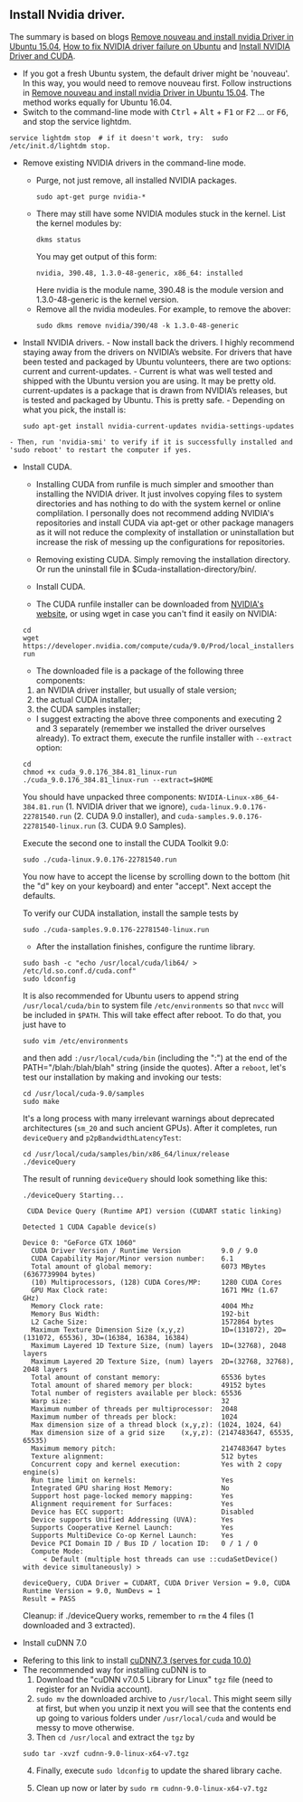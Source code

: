 ## Install Nvidia driver.
  The summary is based on blogs [Remove nouveau and install nvidia Driver in Ubuntu 15.04](http://www.allaboutlinux.eu/remove-nouveau-and-install-nvidia-driver-in-ubuntu-15-04/),  [How to fix NVIDIA driver failure on Ubuntu](https://codeyarns.com/2013/02/07/how-to-fix-nvidia-driver-failure-on-ubuntu/) and [Install NVIDIA Driver and CUDA](https://gist.github.com/zhanwenchen/e520767a409325d9961072f666815bb8).
+ If you got a fresh Ubuntu system, the default driver might be 'nouveau'. In this way, you would need to remove nouveau first. Follow instructions in [Remove nouveau and install nvidia Driver in Ubuntu 15.04](http://www.allaboutlinux.eu/remove-nouveau-and-install-nvidia-driver-in-ubuntu-15-04/). The method works equally for Ubuntu 16.04.
  
+ Switch to the command-line mode with <kbd>Ctrl</kbd> + <kbd>Alt</kbd> + <kbd>F1</kbd> or <kbd>F2</kbd> ... or <kbd>F6</kbd>, and stop the service lightdm.
```
service lightdm stop  # if it doesn't work, try:  sudo /etc/init.d/lightdm stop.
```
  * Remove existing NVIDIA drivers in the command-line mode.
    - Purge, not just remove, all installed NVIDIA packages.
      ```
      sudo apt-get purge nvidia-*
      ```
    - There may still have some NVIDIA modules stuck in the kernel. List the kernel modules by:
      ```
      dkms status
      ```
      You may get output of this form:
      ```
      nvidia, 390.48, 1.3.0-48-generic, x86_64: installed
      ```
      Here nvidia is the module name, 390.48 is the module version and 1.3.0-48-generic is the kernel version.
    - Remove all the nvidia modeules. For example, to remove the abover:
      ```
      sudo dkms remove nvidia/390/48 -k 1.3.0-48-generic
      ```

  *  Install NVIDIA drivers.
    - Now install back the drivers. I highly recommend staying away from the drivers on NVIDIA’s website. For drivers that have been tested and packaged by Ubuntu volunteers, there are two options: current and current-updates.
    - Current is what was well tested and shipped with the Ubuntu version you are using. It may be pretty old. current-updates is a package that is drawn from NVIDIA’s releases, but is tested and packaged by Ubuntu. This is pretty safe.
    - Depending on what you pick, the install is:
      ```
      sudo apt-get install nvidia-current-updates nvidia-settings-updates
      ```
      
    - Then, run 'nvidia-smi' to verify if it is successfully installed and 'sudo reboot' to restart the computer if yes.


+ Install CUDA.
  * Installing CUDA from runfile is much simpler and smoother than installing the NVIDIA driver. It just involves copying files to system directories and has nothing to do with the system kernel or online complilation. I personally does not recommend adding NVIDIA's repositories and install CUDA via apt-get or other package managers as it will not reduce the complexity of installation or uninstallation but increase the risk of messing up the configurations for repositories.
  
  * Removing existing CUDA. Simply removing the installation directory. Or run the uninstall file in $Cuda-installation-directory/bin/.
  * Install CUDA.
   - The CUDA runfile installer can be downloaded from [NVIDIA's website](https://developer.nvidia.com/cuda-downloads), or using wget in case you can't find it easily on NVIDIA:
    ```
    cd
    wget https://developer.nvidia.com/compute/cuda/9.0/Prod/local_installers/cuda_9.0.176_384.81_linux-run
    ```
   - The downloaded file is a package of the following three components:
   1. an NVIDIA driver installer, but usually of stale version;
   2. the actual CUDA installer;
   3. the CUDA samples installer;
   
   - I suggest extracting the above three components and executing 2 and 3 separately (remember we installed the driver ourselves already). To extract them, execute the runfile installer with `--extract` option:
    ```
    cd
    chmod +x cuda_9.0.176_384.81_linux-run
    ./cuda_9.0.176_384.81_linux-run --extract=$HOME
    ```
    You should have unpacked three components:
    `NVIDIA-Linux-x86_64-384.81.run` (1. NVIDIA driver that we ignore),
    `cuda-linux.9.0.176-22781540.run` (2. CUDA 9.0 installer), and
    `cuda-samples.9.0.176-22781540-linux.run` (3. CUDA 9.0 Samples).

    Execute the second one to install the CUDA Toolkit 9.0:

    ```
    sudo ./cuda-linux.9.0.176-22781540.run
    ```

    You now have to accept the license by scrolling down to the bottom (hit the "d" key on your keyboard) and enter "accept". Next accept the defaults.

    To verify our CUDA installation, install the sample tests by

    ```
    sudo ./cuda-samples.9.0.176-22781540-linux.run
    ```

    - After the installation finishes, configure the runtime library. 

    ```
    sudo bash -c "echo /usr/local/cuda/lib64/ > /etc/ld.so.conf.d/cuda.conf"
    sudo ldconfig
    ```

    It is also recommended for Ubuntu users to append string `/usr/local/cuda/bin` to system file `/etc/environments` so that `nvcc` will be included in `$PATH`. This will take effect after reboot. To do that, you just have to

    ```
    sudo vim /etc/environments
    ```

    and then add `:/usr/local/cuda/bin` (including the ":") at the end of the PATH="/blah:/blah/blah" string (inside the quotes). 
    After a `reboot`, let's test our installation by making and invoking our tests:
    ```
    cd /usr/local/cuda-9.0/samples
    sudo make
    ```

    It's a long process with many irrelevant warnings about deprecated architectures (`sm_20` and such ancient GPUs). After it completes, run `deviceQuery` and `p2pBandwidthLatencyTest`:

    ```
    cd /usr/local/cuda/samples/bin/x86_64/linux/release
    ./deviceQuery
    ```

    The result of running `deviceQuery` should look something like this:

    ```
    ./deviceQuery Starting...

     CUDA Device Query (Runtime API) version (CUDART static linking)

    Detected 1 CUDA Capable device(s)

    Device 0: "GeForce GTX 1060"
      CUDA Driver Version / Runtime Version          9.0 / 9.0
      CUDA Capability Major/Minor version number:    6.1
      Total amount of global memory:                 6073 MBytes (6367739904 bytes)
      (10) Multiprocessors, (128) CUDA Cores/MP:     1280 CUDA Cores
      GPU Max Clock rate:                            1671 MHz (1.67 GHz)
      Memory Clock rate:                             4004 Mhz
      Memory Bus Width:                              192-bit
      L2 Cache Size:                                 1572864 bytes
      Maximum Texture Dimension Size (x,y,z)         1D=(131072), 2D=(131072, 65536), 3D=(16384, 16384, 16384)
      Maximum Layered 1D Texture Size, (num) layers  1D=(32768), 2048 layers
      Maximum Layered 2D Texture Size, (num) layers  2D=(32768, 32768), 2048 layers
      Total amount of constant memory:               65536 bytes
      Total amount of shared memory per block:       49152 bytes
      Total number of registers available per block: 65536
      Warp size:                                     32
      Maximum number of threads per multiprocessor:  2048
      Maximum number of threads per block:           1024
      Max dimension size of a thread block (x,y,z): (1024, 1024, 64)
      Max dimension size of a grid size    (x,y,z): (2147483647, 65535, 65535)
      Maximum memory pitch:                          2147483647 bytes
      Texture alignment:                             512 bytes
      Concurrent copy and kernel execution:          Yes with 2 copy engine(s)
      Run time limit on kernels:                     Yes
      Integrated GPU sharing Host Memory:            No
      Support host page-locked memory mapping:       Yes
      Alignment requirement for Surfaces:            Yes
      Device has ECC support:                        Disabled
      Device supports Unified Addressing (UVA):      Yes
      Supports Cooperative Kernel Launch:            Yes
      Supports MultiDevice Co-op Kernel Launch:      Yes
      Device PCI Domain ID / Bus ID / location ID:   0 / 1 / 0
      Compute Mode:
         < Default (multiple host threads can use ::cudaSetDevice() with device simultaneously) >

    deviceQuery, CUDA Driver = CUDART, CUDA Driver Version = 9.0, CUDA Runtime Version = 9.0, NumDevs = 1
    Result = PASS
    ```

    Cleanup: if ./deviceQuery works, remember to `rm` the 4 files (1 downloaded and 3 extracted). 

 + Install cuDNN 7.0
  * Refering to this link to install [cuDNN7.3 (serves for cuda 10.0)](https://medium.com/@vitali.usau/install-cuda-10-0-cudnn-7-3-and-build-tensorflow-gpu-from-source-on-ubuntu-18-04-3daf720b83fe)
  * The recommended way for installing cuDNN is to 
    1. Download the "cuDNN v7.0.5 Library for Linux" `tgz` file (need to register for an Nvidia account).
    2. `sudo mv` the downloaded archive to `/usr/local`. This might seem silly at first, but when you unzip it next you will see that the contents end up going to various folders under `/usr/local/cuda` and would be messy to move otherwise.
    3. Then `cd /usr/local` and extract the `tgz` by
    ```
    sudo tar -xvzf cudnn-9.0-linux-x64-v7.tgz
    ```
    4. Finally, execute `sudo ldconfig` to update the shared library cache.

    5. Clean up now or later by `sudo rm cudnn-9.0-linux-x64-v7.tgz`
